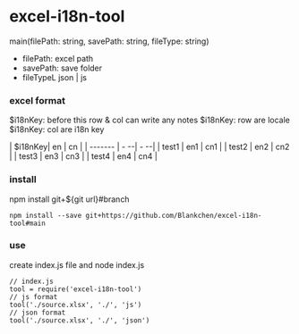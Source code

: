 # excel-i18n-tool
main(filePath: string, savePath: string, fileType: string)
- filePath: excel path
- savePath: save folder
- fileTypeL json | js

### excel format
$i18nKey: before this row & col can write any notes
$i18nKey: row are locale
$i18nKey: col are i18n key

| $i18nKey| en  |  cn |
| ------- | - --| - --|
| test1   | en1 | cn1 |
| test2   | en2 | cn2 |
| test3   | en3 | cn3 |
| test4   | en4 | cn4 |

### install
npm install git+${git url}#branch
```
npm install --save git+https://github.com/Blankchen/excel-i18n-tool#main
```

### use
create index.js file and node index.js
```
// index.js
tool = require('excel-i18n-tool')
// js format
tool('./source.xlsx', './', 'js')
// json format
tool('./source.xlsx', './', 'json')
```

